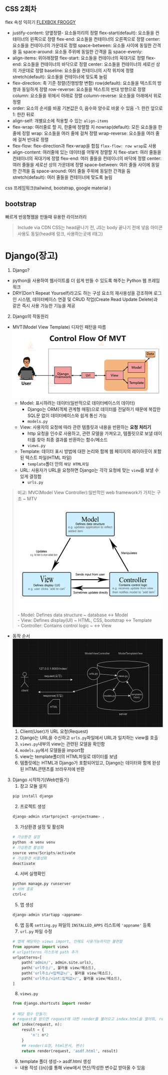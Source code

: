 ## CSS 2회차
flex 속성 익히기 [FLEXBOX FROGGY](https://flexboxfroggy.com/#ko)
- justify-content: 양옆정렬- 요소들끼리의 정렬
    flex-start(default): 요소들을 컨테이너의 왼쪽으로 정렬
    flex-end: 요소들을 컨테이너의 오른쪽으로 정렬
    center: 요소들을 컨테이너의 가운데로 정렬
    space-between: 요소들 사이에 동일한 간격을 둠
    space-around: 요소들 주위에 동일한 간격을 둠
    space-evenly:
- align-items: 위아래정렬
    flex-start: 요소들을 컨테이너의 꼭대기로 정렬
    flex-end: 요소들을 컨테이너의 바닥으로 정렬
    center: 요소들을 컨테이너의 세로선 상의 가운데로 정렬
    baseline: 요소들을 컨테이너의 시작 위치에 정렬
    stretch(default): 요소들을 컨테이너에 맞도록 늘림
- flex-direction: 축 기준 정렬(진행방향 변함)
    row(default): 요소들을 텍스트의 방향과 동일하게 정렬
    row-reverse: 요소들을 텍스트의 반대 방향으로 정렬
    column: 요소들을 위에서 아래로 정렬
    column-reverse: 요소들을 아래에서 위로 정렬
- order: 요소의 순서를 바꿈
    기본값은 0, 음수와 양수로 바꿀 수 있음
    -1: 한칸 앞으로
    1: 한칸 뒤로
- align-self: 개별요소에 적용할 수 있는 `align-items`
- flex-wrap: 여러줄로 할 지, 한줄에 정렬할 지
    nowrap(default): 모든 요소들을 한 줄에 정렬
    wrap: 요소들을 여러 줄에 걸쳐 정렬
    wrap-reverse: 요소들을 여러 줄에 걸쳐 반대로 정렬
- flex-flow: flex-direction과 flex-wrap을 합침
    `flex-flow: row wrap`로 사용
- align-content: 여러줄에 있는 데이터를 어떻게 정렬할 지
    flex-start: 여러 줄들을 컨테이너의 꼭대기에 정렬
    flex-end: 여러 줄들을 컨테이너의 바닥에 정렬
    center: 여러 줄들을 세로선 상의 가운데에 정렬
    space-between: 여러 줄들 사이에 동일한 간격을 둠
    space-around: 여러 줄들 주위에 동일한 간격을 둠
    stretch(default): 여러 줄들을 컨테이너에 맞도록 늘림

css 프레임워크(tailwind, bootstrap, google material )
## bootstrap
빠르게 반응형웹을 만들때 유용한 라이브러리
> Include via CDN
> CSS는 head끝나기 전, JS는 body 끝나기 전에 넣음
아이콘 사용도 동일(head에 링크, 사용하는곳에 i태그)


# Django(장고)
1. Django?
- python을 사용하여 웹사이트를 더 쉽게 만들 수 있도록 해주는 Python 웹 프레임워크
- DRY(Don't Repeat Yourself)라고도 하는 구성 요소의 재사용성을 강조하며 로그인 시스템, 데이터베이스 연결 및 CRUD 작업(Create Read Update Delete)과 같은 즉시 사용 가능한 기능을 제공
2. Django의 작동원리
- MVT(Model View Template) 디자인 패턴을 따름
![MVT](./assets/ControlFlowOfMVT.png)
    - Model: 표시하려는 데이터(일반적으로 데이터베이스의 데이터)
        - Django는 ORM(객체 관계형 매핑)으로 데이터를 전달하기 때문에 복잡한 SQL문 없이 데이터베이스와 쉽게 통신 가능
        - `models.py`
    - View: 사용자의 요청에 따라 관련 템플릿과 내용을 반환하는 **요청 처리기**
        - http 요청을 인수로 사용하고, 관련 모델을 가져오고, 템플릿으로 보낼 데이터를 찾아 최종 결과를 반환하는 함수/메소드
        - `views.py`
    - Template: 데이터 표시 방법에 대한 논리와 함께 웹 페이지의 레이아웃이 포함된 텍스트 파일(HTML 파일)
        - `template`폴더 안의 `해당 HTML파일`
    - URL: 사용자가 URL을 요청하면 Django는 각각 요청에 맞는 `view`를 보낼 수 있게 결정함
        - `urls.py`
> 비교: MVC(Model View Controller):일반적인 web framework가 가지는 구조 ~ MTV
    ![MVC](./assets/model-view-controller.png) 
        - Model: Defines data structure ~ database <-> Model   
        - View: Defines display(UI) ~ HTML, CSS, bootstrap <-> Template    
        - Controller: Contains control logic ~ <-> View
- 동작 순서
![동작순서](./assets/MTV.PNG)
    1. Client(User)가 URL 요청(Request)
    2. Django는 URL을 수신하고 `urls.py`파일에서 URL과 일치하는 view를 호출
    2. `views.py`내부의 view는 관련된 모델을 확인함
    3. `models.py`에서 모델들을 import함
    4. view는 template폴더의 HTML파일로 데이터를 보냄
    5. 템플릿에는 HTML과 Django가 포함되어있고, Django는 데이터와 함께 완성된 HTML콘텐츠를 브라우저에 반환

3. Django 시작하기(Web만들기)
    1. 장고 모듈 설치
    ```python
    pip install django
    ```
    2. 프로젝트 생성
    ```python
    django-admin startproject <projectname> .
    ```
    3. 가상환경 설정 및 활성화
    ```python
    # 가상환경 설정
    python -m venv venv
    # 가상환경 활성화
    source venv/Scripts/activate
    # 가상환경 비활성화
    deactivate
    ``` 
    4. 서버 실행확인
    ```python
    python manage.py runserver
    # 서버 종료
    ctrl+c
    ```
    5. 앱 생성
    ```python
    django-admin startapp <appname>
    ```
    6. 앱 등록
    `setting.py` 파일의 `INSTALLED_APPS` 리스트에 `'appname'` 등록
    7. `url.py` 파일 수정
    ```python
    # 앱에 해당하는 views import, 안해도 사용가능하지만 불편함
    from appname import views
    # urlpatterns 리스트에 path 추가
    urlpatterns=[
        path('admin/', admin.site.urls),
        path('url주소/', 불러올 view/메소드),
        path('url주소/<입력값>/', 불러올 view/메소드),
        path('url주소/<int:입력값>/', 불러올 view/메소드),
    ]
    ```
    8. `views.py`
    ```python
    from django.shortcuts import render

    # 해당 함수 만들기:
    # request를 받으면 request에 대한 render를 불러오고 index.html을 열어줘, result값 내보내줘
    def index(request, n):
        result = {
            'n': n*2        
        }
        ## render(요청, html문서, 변수)
        return render(request, 'asdf.html', result)
    ```
    9. template 폴더 생성-> asdf.html 생성
    - 내용 작성 {{n}}를 통해 view에서 연산/작성한 변수값 받아올 수 있음  


